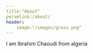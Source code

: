 ```yaml
---
title:"About"
peramlink:/about/
header:
	image:"/images/grass.png"
---
```


I am Ibrahim Chaoudi from algeria 
